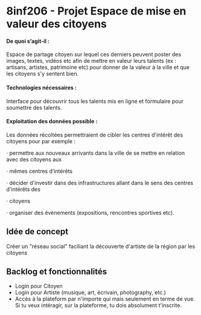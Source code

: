 # 8inf206 - Projet Espace de mise en valeur des citoyens

#### De quoi s’agit-il : 

Espace de partage citoyen sur lequel ces derniers peuvent poster des images, textes, vidéos etc afin de mettre en valeur leurs talents (ex : artisans, artistes, patrimoine etc) pour donner de la valeur à la ville et que les citoyens s'y sentent bien.

#### Technologies nécessaires : 

Interface pour découvrir tous les talents mis en ligne et formulaire pour soumettre des talents.

#### Exploitation des données possible : 

Les données récoltées permettraient de cibler les centres
d'intérêt des citoyens pour par exemple :

·       permettre aux nouveaux arrivants dans la ville de se mettre en relation avec des citoyens aux

·       mêmes centres d’intérêts

·       décider d'investir dans des infrastructures allant dans le sens des centres d'intérêts des

·       citoyens

·       organiser des évènements (expositions, rencontres sportives etc).


## Idée de concept

Créer un "réseau social" faciliant la découverte d'artiste de la région par les citoyens

## Backlog et fonctionnalités

- Login pour Citoyen
- Login pour Artiste (musique, art, écrivain, photography, etc.)
- Accès à la plateform par n'importe qui mais seulement en terme de vue. Si tu veux intéragir, sur la plateforme, tu dois absolument t'inscrite. 

